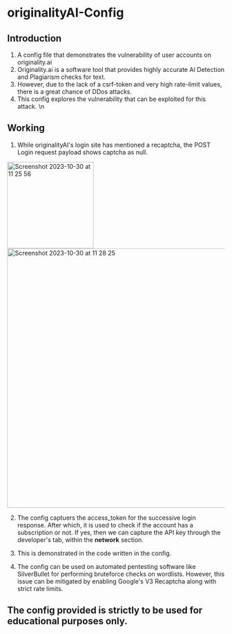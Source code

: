 # originalityAI-Config
## Introduction
1. A config file that demonstrates the vulnerability of user accounts on originality.ai
2. Originality.ai is a software tool that provides highly accurate AI Detection and Plagiarism checks for text. 
3. However, due to the lack of a csrf-token and very high rate-limit values, there is a great chance of DDos attacks. 
4. This config explores the vulnerability that can be exploited for this attack.
\n

## Working

1. While originalityAI's login site has mentioned a recaptcha, the POST Login request payload shows captcha as null.

<img width="200" alt="Screenshot 2023-10-30 at 11 25 56" src="https://github.com/AdithyahNair/originalityAI-Config/assets/74417984/a24a41c0-0cbd-4eae-9c97-eee2e984a8c2">  <img width="600" alt="Screenshot 2023-10-30 at 11 28 25" src="https://github.com/AdithyahNair/originalityAI-Config/assets/74417984/ae30a087-86be-4a1d-922f-d88c1208a5b5">

2. The config captuers the access_token for the successive login response. After which, it is used to check if the account has a subscription or not. If yes, then we can capture the API key through the developer's tab, within the **network** section.

3. This is demonstrated in the code written in the config.

4. The config can be used on automated pentesting software like SilverBullet for performing bruteforce checks on wordlists. However, this issue can be mitigated by enabling Google's V3 Recaptcha along with strict rate limits.

## The config provided is strictly to be used for educational purposes only.



